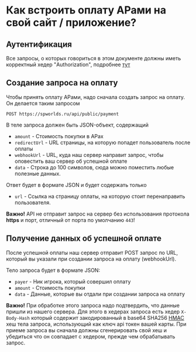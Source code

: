 # Как встроить оплату АРами на свой сайт / приложение?

## Аутентификация

Все запросы, о которых говориться в этом документе должны иметь корректный хедер "Authorization", подробнее [тут](./AUTHORIZATION.md)

## Создание запроса на оплату

Чтобы принять оплату АРами, надо сначала создать запрос на оплату. Он делается таким запросом

```
POST https://spworlds.ru/api/public/payment
```

В теле запроса должен быть JSON-объект, содержащий

- `amount` - Стоимость покупки в АРах
- `redirectUrl` - URL страницы, на которую попадет пользователь после оплаты
- `webhookUrl` - URL, куда наш сервер направит запрос, чтобы оповестить ваш сервер об успешной оплате
- `data` - Строка до 100 символов, сюда можно поместить любые полезные данных.

Ответ будет в формате JSON и будет содержать только

- `url` - Ссылка на страницу оплаты, на которую стоит перенаправить пользователя.

**Важно!** API не отправит запрос на сервер без использования протокола **https** и порт, отличный от порта по умолчанию `443`!

## Получение данных об успешной оплате

После успешной оплаты наш сервер отправит POST запрос по URL, который вы указали при создании запроса на оплату (webhookUrl).

Тело запроса будет в формате JSON:

- `payer` - Ник игрока, который совершил оплату
- `amount` - Стоимость покупки
- `data` - Данные, которые вы отдали при создании запроса на оплату

**Важно!** При обработке этого запроса надо подтвердить, что данные пришли из нашего сервера. Для этого в хедерах запроса есть хедер `X-Body-Hash` который содержит закодированный в base64 SHA256 [HMAC](https://ru.wikipedia.org/wiki/HMAC) хеш тела запроса, использующий как ключ api токен вашей карты. При приеме запроса вы сначала должны сгенерировать свой хеш и убедиться что он совпадает с хедером, прежде чем обрабатывать запрос.
